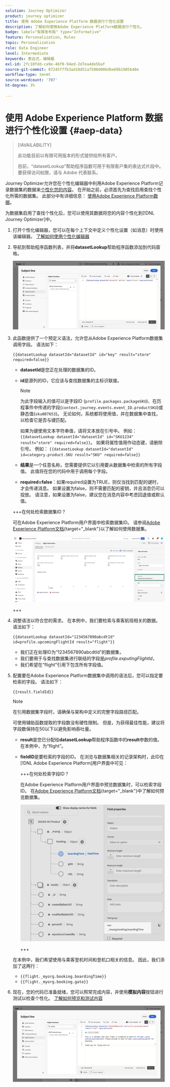 ```yaml
---
solution: Journey Optimizer
product: journey optimizer
title: 使用 Adobe Experience Platform 数据进行个性化设置
description: 了解如何使用Adobe Experience Platform数据进行个性化。
badge: label="有限发布版" type="Informative"
feature: Personalization, Rules
topic: Personalization
role: Data Engineer
level: Intermediate
keywords: 表达式，编辑器
exl-id: 2fc10fdd-ca9e-46f0-94ed-2d7ea4de5baf
source-git-commit: 87245fffb3ad10d51a7500d006dbe69b1905640e
workflow-type: tm+mt
source-wordcount: '707'
ht-degree: 3%

---
```


# 使用 Adobe Experience Platform 数据进行个性化设置 {#aep-data}

>[!AVAILABILITY]
>
>此功能目前以有限可用版本的形式提供给所有客户。
>
>目前，“datasetLookup”帮助程序函数可用于有限客户集的表达式片段中。 要获得访问权限，请与 Adobe 代表联系。

Journey Optimizer允许您在个性化编辑器中利用Adobe Experience Platform记录数据集的数据来[个性化您的内容](../personalization/personalize.md)。 在开始之前，必须首先为查找启用查找个性化所需的数据集。 此部分中有详细信息： [使用Adobe Experience Platform数据](../data/lookup-aep-data.md)。

为数据集启用了查找个性化后，您可以使用其数据将您的内容个性化到[!DNL Journey Optimizer]中。

1. 打开个性化编辑器，您可以在每个上下文中定义个性化设置（如消息）时使用该编辑器。 [了解如何使用个性化编辑器](../personalization/personalization-build-expressions.md)

1. 导航到帮助程序函数列表，并将&#x200B;**datasetLookup**&#x200B;帮助程序函数添加到代码窗格。

   ![](assets/aep-data-helper.png)

1. 此函数提供了一个预定义语法，允许您从Adobe Experience Platform数据集调用字段。 语法如下：

   ```
   {{datasetLookup datasetId="datasetId" id="key" result="store" required=false}}
   ```

   * **datasetId**&#x200B;是您正在处理的数据集的ID。
   * **id**&#x200B;是源列的ID，它应该与查找数据集的主标识联接。

     >[!NOTE]
     >
     >为此字段输入的值可以是字段ID (`profile.packages.packageSKU`)、在历程事件中传递的字段(`context.journey.events.event_ID.productSKU`)或静态值(`sku007653`)。 无论如何，系统都将使用值，并在数据集中查找，以检查它是否与键匹配。
     >
     >如果为键使用文本字符串值，请将文本放在引号中。 例如： `{{datasetLookup datasetId="datasetId" id="SKU1234" result="store" required=false}}`。 如果将属性值用作动态键，请删除引号。 例如： `{{datasetLookup datasetId="datasetId" id=category.product.SKU result="SKU" required=false}}`

   * **结果**&#x200B;是一个任意名称，您需要提供它以引用要从数据集中检索的所有字段值。 此值将在您的代码中用于调用每个字段。

   * **required=false**：如果required设置为TRUE，则仅当找到匹配的键时，才会传递消息。 如果设置为false，则不需要匹配的密钥，并且消息仍可以投放。 请注意，如果设置为false，建议您在消息内容中考虑回退值或默认值。

   +++在何处检索数据集ID？

   可在Adobe Experience Platform用户界面中检索数据集ID。 请参阅[Adobe Experience Platform文档](https://experienceleague.adobe.com/zh-hans/docs/experience-platform/catalog/datasets/user-guide#view-datasets){target="_blank"}以了解如何使用数据集。

   ![](assets/aep-data-dataset.png)

   +++

1. 调整语法以符合您的需求。 在本例中，我们要检索与乘客航班相关的数据。 语法如下：

   ```
   {{datasetLookup datasetId="1234567890abcdtId" id=profile.upcomingFlightId result="flight"}}
   ```

   * 我们正在处理ID为“1234567890abcdtId”的数据集，
   * 我们要用于与查找数据集进行联结的字段是&#x200B;*profile.exputingFlightId*，
   * 我们希望在“flight”引用下包含所有字段值。

1. 配置要在Adobe Experience Platform数据集中调用的语法后，您可以指定要检索的字段。 语法如下：

   ```
   {{result.fieldId}}
   ```

   >[!NOTE]
   >
   >在引用数据集字段时，请确保与架构中定义的完整字段路径匹配。
   >
   >可使用辅助函数提取的字段数没有硬性限制。 但是，为获得最佳性能，建议将字段数保持在50以下以避免影响吞吐量。

   * **result**&#x200B;是您已分配给&#x200B;**datasetLookup**&#x200B;帮助程序函数中的&#x200B;**result**&#x200B;参数的值。 在本例中，为“flight”。
   * **fieldID**&#x200B;是要检索的字段的ID。 在浏览与数据集相关的记录架构时，此ID在[!DNL Adobe Experience Platform]用户界面中可见：

     +++在何处检索字段ID？

     在Adobe Experience Platform用户界面中预览数据集时，可以检索字段ID。 在[Adobe Experience Platform文档](https://experienceleague.adobe.com/zh-hans/docs/experience-platform/catalog/datasets/user-guide#preview){target="_blank"}中了解如何预览数据集。

     ![](assets/aep-data-field.png)

     +++

   在本例中，我们希望使用与乘客登机时间和登机口相关的信息。 因此，我们添加了这两行：

   * `{{flight._myorg.booking.boardingTime}}`
   * `{{flight._myorg.booking.gate}}`

1. 现在，您的代码已准备就绪，您可以照常完成内容，并使用&#x200B;**模拟内容**&#x200B;按钮进行测试以检查个性化。 [了解如何预览和测试内容](../content-management/preview-test.md)


   ![](assets/aep-data-sample.png)
